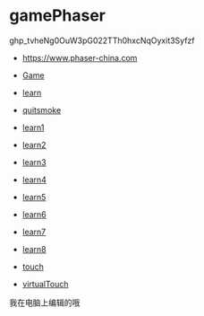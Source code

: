 # gamePhaser

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

* https://www.phaser-china.com

* [Game](https://yupeng123.github.io/gamePhaser/)
* [learn](https://yupeng123.github.io/gamePhaser/learn/)
* [quitsmoke](https://yupeng123.github.io/gamePhaser/quitsmoke/)
* [learn1](https://yupeng123.github.io/gamePhaser/learn/exam1.html)
* [learn2](https://yupeng123.github.io/gamePhaser/learn/exam2.html)
* [learn3](https://yupeng123.github.io/gamePhaser/learn/exam3.html)
* [learn4](https://yupeng123.github.io/gamePhaser/learn/exam4.html)
* [learn5](https://yupeng123.github.io/gamePhaser/learn/exam5.html)
* [learn6](https://yupeng123.github.io/gamePhaser/learn/exam6.html)
* [learn7](https://yupeng123.github.io/gamePhaser/learn/exam7.html)
* [learn8](https://yupeng123.github.io/gamePhaser/learn/exam8.html)
* [touch](https://yupeng123.github.io/gamePhaser/touch)
* [virtualTouch](https://yupeng123.github.io/gamePhaser/virtualTouch)

我在电脑上编辑的哦